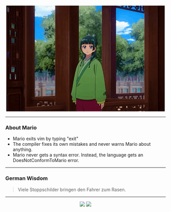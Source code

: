 <p align="center">
  <img src="assets/maomao.gif" />
</p>

---

### About Mario
- Mario exits vim by typing "exit"
- The compiler fixes its own mistakes and never warns Mario about anything.
- Mario never gets a syntax error. Instead, the language gets an DoesNotConformToMario error.

---

### German Wisdom
> Viele Stoppschilder bringen den Fahrer zum Rasen.

---

<p align="center">
  <a>
    <img height="180em" src="https://github-readme-stats-eight-theta.vercel.app/api?username=Torfkopp&show_icons=true&theme=dark&include_all_commits=true&count_private=true"/>
  </a>
  <a href="https://github.com/Torfkopp?tab=repositories">
    <img height="180em" src="https://github-readme-stats-eight-theta.vercel.app/api/top-langs/?username=torfkopp&layout=compact&theme=dark&langs_count=8&hide=java"/>
  </a>
</p>
